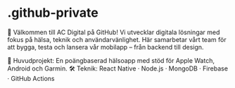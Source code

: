 # .github-private
👋 Välkommen till AC Digital på GitHub!
Vi utvecklar digitala lösningar med fokus på hälsa, teknik och användarvänlighet. Här samarbetar vårt team för att bygga, testa och lansera vår mobilapp – från backend till design.

📱 Huvudprojekt: En poängbaserad hälsoapp med stöd för Apple Watch, Android och Garmin.
🛠️ Teknik: React Native · Node.js · MongoDB · Firebase · GitHub Actions
